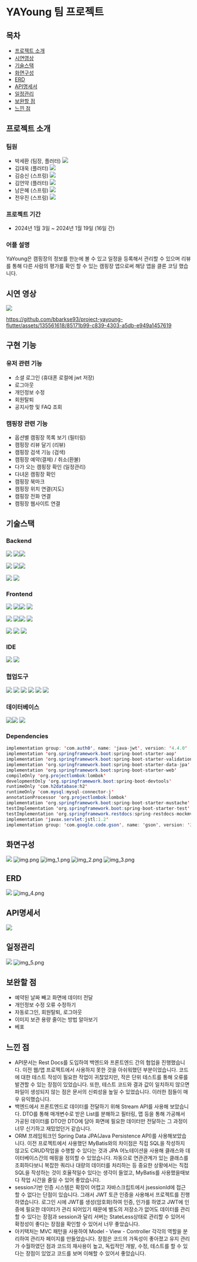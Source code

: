 # YAYoung 팀 프로젝트

## 목차
- [프로젝트 소개](#프로젝트-소개)
- [시연영상](#시연-영상)
- [기술스택](#기술스택)
- [화면구성](#화면구성)
- [ERD](#erd)
- [API명세서](#API명세서)
- [일정관리](#일정관리)
- [보완할 점](#보완할-점)
- [느낀 점](#느낀-점)

## 프로젝트 소개

### 팀원
- 박세환 (팀장, 플러터) [<img src="https://img.shields.io/badge/Git바로가기-박세환-red?logo=GITHUb">](https://github.com/bbarkse93)
- 김대욱 (플러터) [<img src="https://img.shields.io/badge/Git바로가기-김대욱-orange?logo=GITHUb">](https://github.com/saki8661)
- 김승신 (스프링) [<img src="https://img.shields.io/badge/Git바로가기-김승신-yellow?logo=GITHUb">](https://github.com/seunggod)
- 김언약 (플러터) [<img src="https://img.shields.io/badge/Git바로가기-김언약-green?logo=GITHUb">](https://github.com/yakyakyak12)
- 남은혜 (스프링) [<img src="https://img.shields.io/badge/Git바로가기-남은혜-grey?logo=GITHUb">](https://github.com/muaga)
- 전우진 (스프링) [<img src="https://img.shields.io/badge/Git바로가기-전우진-blue?logo=GITHUb">](https://github.com/m40ro)

### 프로젝트 기간
- 2024년 1월 3일 ~ 2024년 1월 19일 (16일 간)

### 어플 설명
YaYoung은 캠핑장의 정보를 한눈에 볼 수 있고 일정을 등록해서 관리할 수 있으며 리뷰를 통해 다른 사람의 평가를 확인 할 수 있는 캠핑장 앱으로써 해당 앱을 클론 코딩 했습니다.

## 시연 영상
[<img src="https://img.shields.io/badge/YouTube바로가기-YouTube바로가기?logo=youtube&logoColor=F24E1E&color=lightgrey">](https://www.youtube.com/watch?v=DnakjiCeETY&t=14s)

https://github.com/bbarkse93/project-yayoung-flutter/assets/135561618/85171b99-c839-4303-a5db-e949a1457619

## 구현 기능

### 유저 관련 기능
- 소셜 로그인 (휴대폰 로컬에 jwt 저장)
- 로그아웃
- 개인정보 수정
- 회원탈퇴
- 공지사항 및 FAQ 조회

### 캠핑장 관련 기능
- 옵션별 캠핑장 목록 보기 (필터링)
- 캠핑장 리뷰 달기 (리뷰)
- 캠핑장 검색 기능 (검색)
- 캠핑장 예약(결제) / 취소(환불)
- 다가 오는 캠핑장 확인 (일정관리)
- 다녀온 캠핑장 확인
- 캠핑장 북마크
- 캠핑장 위치 연결(지도)
- 캠핑장 전화 연결
- 캠핑장 웹사이트 연결

## 기술스택

### Backend
<img src="https://img.shields.io/badge/Language-%23121011?style=for-the-badge"> <img src="https://img.shields.io/badge/java-437291?style=for-the-badge&logo=openjdk&logoColor=black"><img src="https://img.shields.io/badge/17-515151?style=for-the-badge">

<img src="https://img.shields.io/badge/Framework-%23121011?style=for-the-badge"> <img src="https://img.shields.io/badge/springboot-6DB33F?style=for-the-badge&logo=springboot&logoColor=white"><img src="https://img.shields.io/badge/3.2-515151?style=for-the-badge">

<img src="https://img.shields.io/badge/Build-%23121011?style=for-the-badge"> <img src="https://img.shields.io/badge/Gradle-02303A?style=for-the-badge&logo=Gradle&logoColor=white">


### Frontend
<img src="https://img.shields.io/badge/Language-%23121011?style=for-the-badge"> <img src="https://img.shields.io/badge/dart-02569B?style=for-the-badge&logo=dart&logoColor=white"><img src="https://img.shields.io/badge/3.2.3-515151?style=for-the-badge">
<img src="https://img.shields.io/badge/javascript-F7DF1E?style=for-the-badge&logo=javascript&logoColor=black">

<img src="https://img.shields.io/badge/Framework-%23121011?style=for-the-badge"> <img src="https://img.shields.io/badge/flutter-02569B?style=for-the-badge&logo=flutter&logoColor=white"><img src="https://img.shields.io/badge/3.13.9-515151?style=for-the-badge">
<img src="https://img.shields.io/badge/jquery-0769AD?style=for-the-badge&logo=jquery&logoColor=white">

<img src="https://img.shields.io/badge/Build-%23121011?style=for-the-badge"> <img src="https://img.shields.io/badge/pub-02569B?style=for-the-badge&logo=dart&logoColor=white">
<img src="https://img.shields.io/badge/Gradle-02303A?style=for-the-badge&logo=Gradle&logoColor=white">

### IDE
<img src="https://img.shields.io/badge/intellijidea-ffffff?style=for-the-badge&logo=intellijidea&logoColor=black"> <img src="https://img.shields.io/badge/androidstudio-24A47F?style=for-the-badge&logo=androidstudio&logoColor=white">

### 협업도구
<img src="https://img.shields.io/badge/Git-F05032?style=for-the-badge&logo=Git&logoColor=white"> <img src="https://img.shields.io/badge/GitHub-181717?style=for-the-badge&logo=GitHub&logoColor=white"> <img src="https://img.shields.io/badge/postman-FF6C37?style=for-the-badge&logo=postman&logoColor=white"> <img src="https://img.shields.io/badge/figma-C11920?style=for-the-badge&logo=figma&logoColor=white"> <img src="https://img.shields.io/badge/Notion-000000?style=for-the-badge&logo=Notion&logoColor=white"> <img src="https://img.shields.io/badge/slack-764ABC?style=for-the-badge&logo=slack&logoColor=white">

### 데이터베이스
<img src="https://img.shields.io/badge/MySQL-4479A1?style=for-the-badge&logo=MySQL&logoColor=white"><img src="https://img.shields.io/badge/8.0-515151?style=for-the-badge"> <img src="https://img.shields.io/badge/h2-F9DC3E?style=for-the-badge&logo=h2&logoColor=white">

### Dependencies
```java
implementation group: 'com.auth0', name: 'java-jwt', version: '4.4.0'
implementation 'org.springframework.boot:spring-boot-starter-aop'
implementation 'org.springframework.boot:spring-boot-starter-validation'
implementation 'org.springframework.boot:spring-boot-starter-data-jpa'
implementation 'org.springframework.boot:spring-boot-starter-web'
compileOnly 'org.projectlombok:lombok'
developmentOnly 'org.springframework.boot:spring-boot-devtools'
runtimeOnly 'com.h2database:h2'
runtimeOnly 'com.mysql:mysql-connector-j'
annotationProcessor 'org.projectlombok:lombok'
implementation 'org.springframework.boot:spring-boot-starter-mustache'
testImplementation 'org.springframework.boot:spring-boot-starter-test'
testImplementation 'org.springframework.restdocs:spring-restdocs-mockmvc'
implementation 'javax.servlet:jstl:1.2'
implementation group: 'com.google.code.gson', name: 'gson', version: '2.10.1'
```

## 화면구성
[<img src="https://img.shields.io/badge/Figma바로가기-Figma바로가기?logo=figma&logoColor=F24E1E&color=lightgrey">](https://www.figma.com/file/Ptkc7WCoBYO1di2kKHL7Z4/YAYoung?type=design&mode=design&t=Pxxgh3MPpkGZiqRn-0)
![img.png](images/readme/img.png)
![img_1.png](images/readme/img_1.png)
![img_2.png](images/readme/img_2.png)
![img_3.png](images/readme/img_3.png)

## ERD
[<img src="https://img.shields.io/badge/ERD바로가기-ERD바로가기?logo=google-chrome&logoColor=4285F4&color=lightgrey">](https://dbdiagram.io/d/yayoung-6595042bac844320ae252152)
![img_4.png](images/readme/img_4.png)


## API명세서
[<img src="https://img.shields.io/badge/Notion바로가기-Notion바로가기?logo=notion&logoColor=000000&color=lightgrey">](https://paper-danthus-c42.notion.site/1-d1049a409e494da0a0cb1475f7978c13?pvs=4)

## 일정관리
[<img src="https://img.shields.io/badge/Notion바로가기-Notion바로가기?logo=notion&logoColor=000000&color=lightgrey">](https://paper-danthus-c42.notion.site/1-d1049a409e494da0a0cb1475f7978c13?pvs=4)
![img_5.png](images/readme/img_5.png)

## 보완할 점

- 예약된 날짜 빼고 화면에 데이터 전달 
- 개인정보 수정 오류 수정하기 
- 자동로그인, 회원탈퇴, 로그아웃 
- 이미지 보관 용량 줄이는 방법 알아보기 
- 베포

## 느낀 점

- API문서는 Rest Docs를 도입하여 백엔드와 프론트엔드 간의 협업을 진행했습니다. 이전 웹/앱 프로젝트에서 사용하지 못한 것을 아쉬워했던 부분이었습니다. 코드에 대한 테스트 작성이 필요한 작업이 귀찮았지만, 작은 단위 테스트를 통해 오류를 발견할 수 있는 장점이 있었습니다.
  또한, 테스트 코드와 결과 값이 일치하지 않으면 파일이 생성되지 않는 점은 문서의 신뢰성을 높일 수 있었습니다. 이러한 점들이 매우 유익했습니다.
- 백엔드에서 프론트엔드로 데이터를 전달하기 위해 Stream API를 사용해 보았습니다. DTO를 통해 매개변수로 받은 List를 분해하고 필터링, 맵 등을 통해 가공해서 가공된 데이터를 DTO안 DTO에 담아
  화면에 필요한 데이터만 전달하는 그 과정이 너무 신기하고 재밌었던거 같습니다.
- ORM 프레임워크인 Spring Data JPA(Java Persistence API)를 사용해보았습니다. 이전 프로젝트에서 사용했던 MyBatis와의 차이점은
  직접 SQL을 작성하지 않고도 CRUD작업을 수행할 수 있다는 것과 JPA 어노테이션을 사용해 클래스와 데이터베이스간의 매핑을 정의할 수 있었습니다.
  자동으로 연관관계가 있는 클래스를 조회하다보니 복잡한 쿼리나 대량의 데이터를 처리하는 등 중요한 상황에서는 직접 SQL을 작성하는 것이 호율적일수 있다는 생각이 들었고,
  MyBatis를 사용했을때보다 작업 시간을 줄일 수 있어 좋았습니다.
- session기반 인증 시스템은 확장이 어렵고 자바스크립트에서 jsessionId에 접근 할 수 없다는 단점이 있습니다. 그래서 JWT 토큰 인증을 사용해서 프로젝트를 진행하였습니다.
  로그인 시에 JWT를 생성(암호화)하여 인증, 인가를 하였고 JWT에 인증에 필요한 데이터가 관리 되어있기 때문에 별도의 저장소가 없어도 데이터를 관리할 수 있다는 장점과
  session과 달리 서버는 StateLess상태로 관리할 수 있어서 확정성이 좋다는 장점을 확인할 수 있어서 너무 좋았습니다.
- 아키택처는 MVC 패턴을 사용하여 Model - View - Controller 각각의 역할을 분리하여 관리자 페이지를 만들었습니다. 장점은 코드의 가독성이 좋아졌고 유지 관리가 수월하였던 점과
  코드의 재사용이 높고, 독립적인 개발, 수정, 테스트를 할 수 있다는 장점이 있었고 코드를 보며 이해할 수 있어서 좋았습니다.
